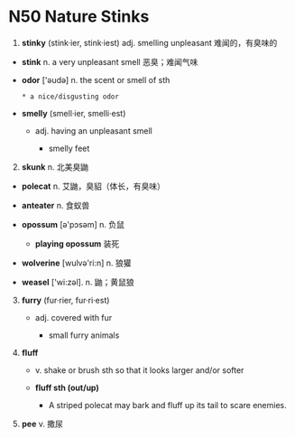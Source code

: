 # N50 Nature Stinks

1. **stinky**  (stink·ier, stink·iest)  adj. smelling unpleasant 难闻的，有臭味的

* **stink**  n. a very unpleasant smell 恶臭；难闻气味

* **odor**   ['əudə]  n. the scent or smell of sth

      * a nice/disgusting odor
      
* **smelly**  (smell·ier, smelli·est)

   * adj. having an unpleasant smell 
   
      * smelly feet

2. **skunk**  n. 北美臭鼬
   
* **polecat**  n. 艾鼬，臭貂（体长，有臭味）
   
* **anteater**  n. 食蚁兽
   
* **opossum**  [ə'pɔsəm]  n. 负鼠
   
   * **playing opossum**  装死
   
* **wolverine**  [wulvə'ri:n]  n. 狼獾
   
* **weasel**  ['wi:zəl]. n. 鼬；黄鼠狼

3. **furry**  (fur·rier, fur·ri·est)

   * adj. covered with fur
   
      * small furry animals

4. **fluff** 

   * v. shake or brush sth so that it looks larger and/or softer
   
   * **fluff sth (out/up)**
   
      * A striped polecat may bark and fluff up its tail to scare enemies.
      
5. **pee**  v. 撒尿



